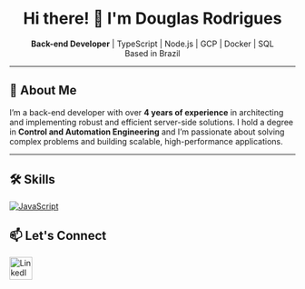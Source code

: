 <h1 align="center">Hi there! 👋 I'm Douglas Rodrigues</h1>

<p align="center">
  <strong>Back-end Developer</strong> | TypeScript | Node.js | GCP | Docker | SQL<br>
  Based in Brazil
</p>

---

## 🚀 About Me

I’m a back-end developer with over **4 years of experience** in architecting and implementing robust and efficient server-side solutions. I hold a degree in **Control and Automation Engineering** and I’m passionate about solving complex problems and building scalable, high-performance applications.

---

## 🛠️ Skills
[![JavaScript](https://skillicons.dev/icons?i=js,typescript,nodejs,express,nestjs,git,postgres,firebase,gcp,docker,redis)](https://skillicons.dev)

## 📫 Let's Connect

<p align="left">
  <a href="https://www.linkedin.com/in/douglas-rodrigues-baa496172" target="_blank">
    <img src="https://img.icons8.com/color/48/000000/linkedin.png" alt="LinkedIn" width="40"/>
  </a>
</p>


